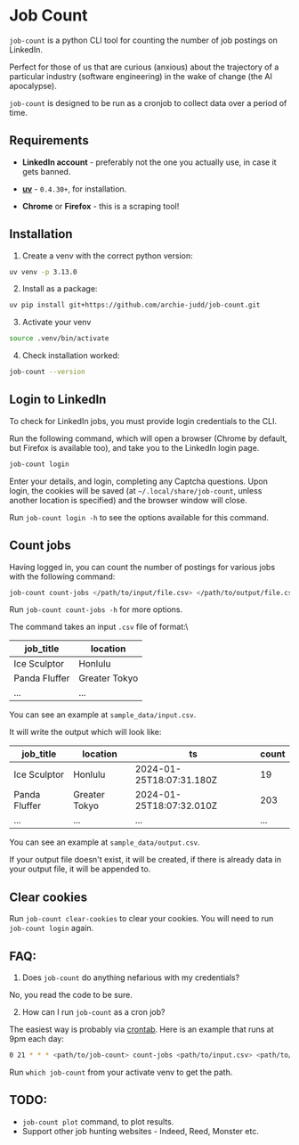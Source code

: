 # Job Count

`job-count` is a python CLI tool for counting the number of job postings on LinkedIn.

Perfect for those of us that are curious (anxious) about the trajectory of a particular industry (software engineering) in the wake of change (the AI apocalypse).

`job-count` is designed to be run as a cronjob to collect data over a period of time.

## Requirements

- **LinkedIn account** - preferably not the one you actually use, in case it gets banned.
- [**uv**](https://github.com/astral-sh/uv) - `0.4.30+`, for installation.

- **Chrome** or **Firefox** - this is a scraping tool!

## Installation

1. Create a venv with the correct python version:

```bash
uv venv -p 3.13.0
```

2. Install as a package:

```bash
uv pip install git+https://github.com/archie-judd/job-count.git
```

3. Activate your venv

```bash
source .venv/bin/activate
```

4. Check installation worked:

```bash
job-count --version
```

## Login to LinkedIn

To check for LinkedIn jobs, you must provide login credentials to the CLI.

Run the following command, which will open a browser (Chrome by default, but Firefox is available too), and take you to the LinkedIn login page.

```bash
job-count login
```

Enter your details, and login, completing any Captcha questions. Upon login, the cookies will be saved (at `~/.local/share/job-count`, unless another location is specified) and the browser window will close.

Run `job-count login -h` to see the options available for this command.

## Count jobs

Having logged in, you can count the number of postings for various jobs with the following command:

```bash
job-count count-jobs </path/to/input/file.csv> </path/to/output/file.csv>
```

Run `job-count count-jobs -h` for more options.

The command takes an input `.csv` file of format:\

| job_title     | location      |
| ------------- | ------------- |
| Ice Sculptor  | Honlulu       |
| Panda Fluffer | Greater Tokyo |
| ...           | ...           |

You can see an example at `sample_data/input.csv`.

It will write the output which will look like:

| job_title     | location      | ts                       | count |
| ------------- | ------------- | ------------------------ | ----- |
| Ice Sculptor  | Honlulu       | 2024-01-25T18:07:31.180Z | 19    |
| Panda Fluffer | Greater Tokyo | 2024-01-25T18:07:32.010Z | 203   |
| ...           | ...           | ...                      | ...   |

You can see an example at `sample_data/output.csv`.

If your output file doesn't exist, it will be created, if there is already data in your output file, it will be appended to.

## Clear cookies

Run `job-count clear-cookies` to clear your cookies. You will need to run `job-count login` again.

## FAQ:

1. Does `job-count` do anything nefarious with my credentials?

No, you read the code to be sure.

2. How can I run `job-count` as a cron job?

The easiest way is probably via [crontab](https://man7.org/linux/man-pages/man5/crontab.5.html). Here is an example that runs at 9pm each day:

```bash
0 21 * * * <path/to/job-count> count-jobs <path/to/input.csv> <path/to/output.csv> --log-file <path/to/log-file.log> --verbose

```

Run `which job-count` from your activate venv to get the path.

## TODO:

- `job-count plot` command, to plot results.
- Support other job hunting websites - Indeed, Reed, Monster etc.
